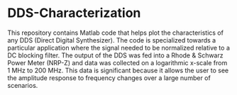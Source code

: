 # DDS-Characterization
This repository contains Matlab code that helps plot the characteristics of any DDS (Direct Digital Synthesizer).
The code is specialized towards a particular application where the signal needed to be normalized relative to a DC blocking filter.
The output of the DDS was fed into a Rhode & Schwarz Power Meter (NRP-Z) and data was collected on a logarithmic x-scale from 1 MHz to 200 MHz.
This data is significant because it allows the user to see the amplitude response to frequency changes over a large number of scenarios.
